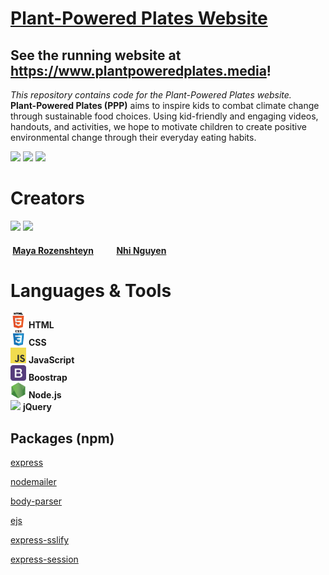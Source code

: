 
# [Plant-Powered Plates Website](https://www.plantpoweredplates.media)
## See the running website at https://www.plantpoweredplates.media!   
*This repository contains code for the Plant-Powered Plates website.*  
<strong>Plant-Powered Plates (PPP)</strong> aims to inspire kids to combat climate change through sustainable food choices. Using kid-friendly and engaging videos, handouts, and activities, we hope to motivate children to create positive environmental change through their everyday eating habits.

[<img src="https://github.com/mayaRozenshteyn/ppp-website/blob/master/public/images/landingpage.gif" width="250">](https://www.plantpoweredplates.media)
[<img src="https://github.com/mayaRozenshteyn/ppp-website/blob/master/public/images/aboutus.gif" width="250">](https://www.plantpoweredplates.media)
[<img src="https://github.com/mayaRozenshteyn/ppp-website/blob/master/public/images/resources.gif" width="250">](https://www.plantpoweredplates.media)
# Creators


[<img src="https://www.plantpoweredplates.media/images/profile_maya.png" width="150">](https://github.com/mayaRozenshteyn)  [<img src="https://www.plantpoweredplates.media/images/profile_nhi.png" width="150">](https://github.com/nhilikeknee)     
#### &nbsp;[Maya Rozenshteyn](https://github.com/mayaRozenshteyn) &nbsp;&nbsp;&nbsp;&nbsp;&nbsp;&nbsp;&nbsp;&nbsp;&nbsp;&nbsp;[Nhi Nguyen](https://github.com/nhilikeknee)


# Languages & Tools
<img src="https://raw.githubusercontent.com/github/explore/80688e429a7d4ef2fca1e82350fe8e3517d3494d/topics/html/html.png" width="25"> <strong>HTML</strong>   
<img src="https://raw.githubusercontent.com/github/explore/80688e429a7d4ef2fca1e82350fe8e3517d3494d/topics/css/css.png" width="25"> <strong>CSS</strong>      
<img src="https://raw.githubusercontent.com/github/explore/80688e429a7d4ef2fca1e82350fe8e3517d3494d/topics/javascript/javascript.png" width="25"> <strong>JavaScript</strong>     
<img src="https://raw.githubusercontent.com/github/explore/80688e429a7d4ef2fca1e82350fe8e3517d3494d/topics/bootstrap/bootstrap.png" width="25"> <strong>Boostrap</strong>   
<img src="https://raw.githubusercontent.com/github/explore/80688e429a7d4ef2fca1e82350fe8e3517d3494d/topics/nodejs/nodejs.png" width="25"> <strong>Node.js</strong>   
<img src="https://miro.medium.com/max/285/1*QR2SBNwG75LyY5uwqWpN3A.png" width="25"> <strong>jQuery</strong>   



 ## Packages (npm)
  [express](https://expressjs.com/en/starter/installing.html)
   
   [nodemailer](https://www.npmjs.com/package/nodemailer)
   
   [body-parser](https://www.npmjs.com/package/body-parser)
 
 [ejs](https://www.npmjs.com/package/ejs)

[express-sslify](https://www.npmjs.com/package/express-sslify)

[express-session](https://www.npmjs.com/package/express-session)
 
